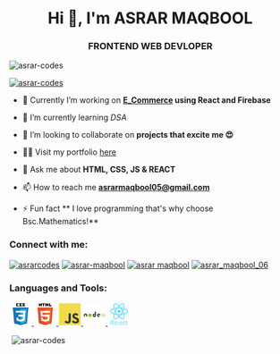 <h1 align="center">Hi 👋, I'm ASRAR MAQBOOL</h1>
<h3 align="center">FRONTEND WEB DEVLOPER</h3>

<p align="left"> <img src="https://komarev.com/ghpvc/?username=asrar-codes&label=Profile%20views&color=0e75b6&style=flat" alt="asrar-codes" /> </p>

<p align="left"> <a href="https://github.com/ryo-ma/github-profile-trophy"><img src="https://github-profile-trophy.vercel.app/?username=asrar-codes" alt="asrar-codes" /></a> </p>

- 🔭  Currently I’m working on **[E_Commerce](asrar-maqboo.hashnode.dev) using React and Firebase**

- 🌱 I’m currently learning *DSA* 

- 👯 I’m looking to collaborate on **projects that excite me 😍**

- 👨‍💻 Visit my portfolio [here](asrar-maqboo.hashnode.dev)

- 💬 Ask me about **HTML, CSS, JS & REACT**

- 📫 How to reach me **asrarmaqbool05@gmail.com**

- ⚡ Fun fact ** I love programming that's why choose Bsc.Mathematics!**

<h3 align="left">Connect with me:</h3>
<p align="left">
<a href="https://twitter.com/asrarcodes" target="blank"><img align="center" src="https://raw.githubusercontent.com/rahuldkjain/github-profile-readme-generator/master/src/images/icons/Social/twitter.svg" alt="asrarcodes" height="30" width="40" /></a>
<a href="https://linkedin.com/in/asrar-maqbool" target="blank"><img align="center" src="https://raw.githubusercontent.com/rahuldkjain/github-profile-readme-generator/master/src/images/icons/Social/linked-in-alt.svg" alt="asrar-maqbool" height="30" width="40" /></a>
<a href="https://fb.com/asrar maqbool" target="blank"><img align="center" src="https://raw.githubusercontent.com/rahuldkjain/github-profile-readme-generator/master/src/images/icons/Social/facebook.svg" alt="asrar maqbool" height="30" width="40" /></a>
<a href="https://instagram.com/asrar_maqbool_06" target="blank"><img align="center" src="https://raw.githubusercontent.com/rahuldkjain/github-profile-readme-generator/master/src/images/icons/Social/instagram.svg" alt="asrar_maqbool_06" height="30" width="40" /></a>
</p>

<h3 align="left">Languages and Tools:</h3>
<p align="left"> <a href="https://www.w3schools.com/css/" target="_blank" rel="noreferrer"> <img src="https://raw.githubusercontent.com/devicons/devicon/master/icons/css3/css3-original-wordmark.svg" alt="css3" width="40" height="40"/> </a> <a href="https://www.w3.org/html/" target="_blank" rel="noreferrer"> <img src="https://raw.githubusercontent.com/devicons/devicon/master/icons/html5/html5-original-wordmark.svg" alt="html5" width="40" height="40"/> </a> <a href="https://developer.mozilla.org/en-US/docs/Web/JavaScript" target="_blank" rel="noreferrer"> <img src="https://raw.githubusercontent.com/devicons/devicon/master/icons/javascript/javascript-original.svg" alt="javascript" width="40" height="40"/> </a> <a href="https://nodejs.org" target="_blank" rel="noreferrer"> <img src="https://raw.githubusercontent.com/devicons/devicon/master/icons/nodejs/nodejs-original-wordmark.svg" alt="nodejs" width="40" height="40"/> </a> <a href="https://reactjs.org/" target="_blank" rel="noreferrer"> <img src="https://raw.githubusercontent.com/devicons/devicon/master/icons/react/react-original-wordmark.svg" alt="react" width="40" height="40"/> </a> </p>

<p>&nbsp;<img align="center" src="https://github-readme-stats.vercel.app/api?username=asrar-codes&show_icons=true&locale=en" alt="asrar-codes" /></p>

<!---
asrar-codes/asrar-codes is a ✨ special ✨ repository because its `README.md` (this file) appears on your GitHub profile.
You can click the Preview link to take a look at your changes.
--->
